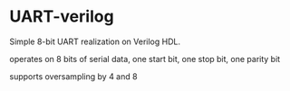 # UART-verilog
 Simple 8-bit UART realization on Verilog HDL.

operates on 8 bits of serial data, one start bit, one stop bit, one parity bit

supports oversampling by 4 and 8